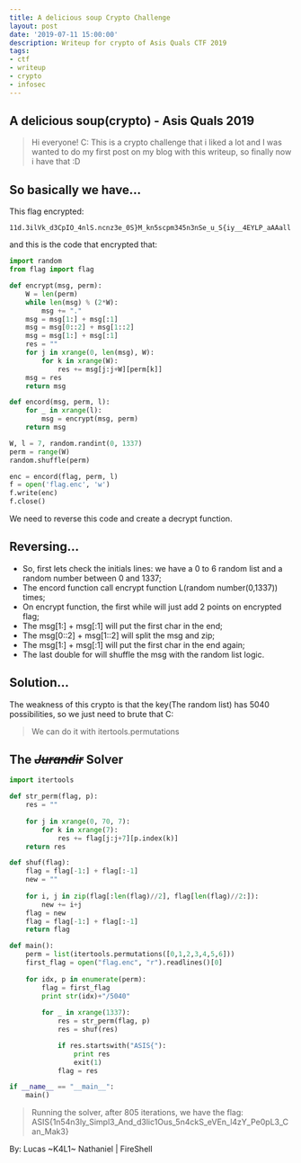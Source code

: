 ```yaml
---
title: A delicious soup Crypto Challenge
layout: post 
date: '2019-07-11 15:00:00'
description: Writeup for crypto of Asis Quals CTF 2019
tags:
- ctf
- writeup
- crypto
- infosec
---
```


## A delicious soup(crypto) - Asis Quals 2019

>Hi everyone! C:
>This is a crypto challenge that i liked a lot and I was wanted to do my first post on my blog with this writeup, so finally now i have that :D

## So basically we have...

This flag encrypted:

```
11d.3ilVk_d3CpIO_4nlS.ncnz3e_0S}M_kn5scpm345n3nSe_u_S{iy__4EYLP_aAAall
```

and this is the code that encrypted that:

```python
import random
from flag import flag

def encrypt(msg, perm):
	W = len(perm)
	while len(msg) % (2*W):
		msg += "."
	msg = msg[1:] + msg[:1]
	msg = msg[0::2] + msg[1::2]
	msg = msg[1:] + msg[:1]
	res = ""
	for j in xrange(0, len(msg), W):
		for k in xrange(W):
			res += msg[j:j+W][perm[k]]
	msg = res
	return msg

def encord(msg, perm, l):
	for _ in xrange(l):
		msg = encrypt(msg, perm)
	return msg

W, l = 7, random.randint(0, 1337)
perm = range(W)
random.shuffle(perm)

enc = encord(flag, perm, l)
f = open('flag.enc', 'w')
f.write(enc)
f.close()
```

We need to reverse this code and create a decrypt function.

## Reversing...

* So, first lets check the initials lines: we have a 0 to 6 random list and a random number between 0 and 1337;
* The encord function call encrypt function L(random number(0,1337)) times;
* On encrypt function, the first while will just add 2 points on encrypted flag;
* The msg[1:] + msg[:1] will put the first char in the end;
* The msg[0::2] + msg[1::2] will split the msg and zip;
* The msg[1:] + msg[:1] will put the first char in the end again;
* The last double for will shuffle the msg with the random list logic.

## Solution...

The weakness of this crypto is that the key(The random list) has 5040 possibilities, so we just need to brute that C:

>We can do it with itertools.permutations


## The ~~*Jurandir*~~ Solver

```python 
import itertools

def str_perm(flag, p):
	res = ""
	
	for j in xrange(0, 70, 7):
		for k in xrange(7):
			res += flag[j:j+7][p.index(k)]
	return res

def shuf(flag):
	flag = flag[-1:] + flag[:-1]
	new = ""
	
	for i, j in zip(flag[:len(flag)//2], flag[len(flag)//2:]):
		new += i+j
	flag = new
	flag = flag[-1:] + flag[:-1]
	return flag

def main():
	perm = list(itertools.permutations([0,1,2,3,4,5,6]))
	first_flag = open("flag.enc", "r").readlines()[0]
	
	for idx, p in enumerate(perm):
		flag = first_flag
		print str(idx)+"/5040"
		
		for _ in xrange(1337):
			res = str_perm(flag, p)
			res = shuf(res)

			if res.startswith("ASIS{"):
				print res
                exit(1)
			flag = res

if __name__ == "__main__":
    main()
```

>Running the solver, after 805 iterations, we have the flag: ASIS{1n54n3ly_Simpl3_And_d3lic1Ous_5n4ckS_eVEn_l4zY_Pe0pL3_Can_Mak3}

By: Lucas ~K4L1~ Nathaniel | FireShell
